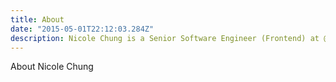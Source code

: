 ```yaml
---
title: About
date: "2015-05-01T22:12:03.284Z"
description: Nicole Chung is a Senior Software Engineer (Frontend) at @JoinLeague. 
---
```


About Nicole Chung